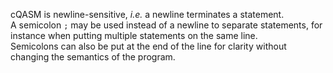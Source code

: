cQASM is newline-sensitive, _i.e._ a newline terminates a statement.</br>
A semicolon `;` may be used instead of a newline to separate statements,
for instance when putting multiple statements on the same line.</br>
Semicolons can also be put at the end of the line for clarity without changing the semantics of the program.